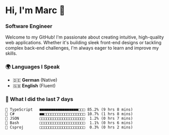 # Hi, I'm Marc 👋 
### Software Engineer

Welcome to my GitHub! I'm passionate about creating intuitive, high-quality web applications. Whether it's building sleek front-end designs or tackling complex back-end challenges, I'm always eager to learn and improve my skills.  

### 🌍 Languages I Speak  
- 🇩🇪 **German** (Native)  
- 🇬🇧 **English** (Fluent)

### 🤯 What I did the last 7 days

```
🔷 TypeScript   ■■■■■■■■■■■■■■■■■□□□ 85.2% (9 hrs 8 mins)
🔷 C#           ■■□□□□□□□□□□□□□□□□□□ 10.7% (1 hrs 8 mins)
📄 JSON         □□□□□□□□□□□□□□□□□□□□  1.2% (0 hrs 7 mins)
📄 Bash         □□□□□□□□□□□□□□□□□□□□  1.1% (0 hrs 6 mins)
📄 Csproj       □□□□□□□□□□□□□□□□□□□□  0.3% (0 hrs 2 mins)
```